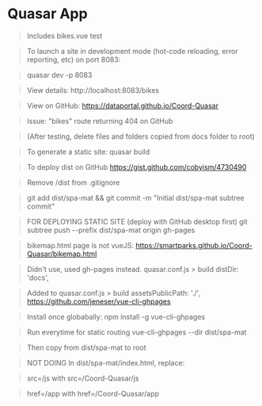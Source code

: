 # Quasar App

> Includes bikes.vue test

> To launch a site in development mode (hot-code reloading, error reporting, etc) on port 8083:

> quasar dev -p 8083

> View details: http://localhost:8083/bikes

> View on GitHub: https://dataportal.github.io/Coord-Quasar

> Issue: "bikes" route returning 404 on GitHub

> (After testing, delete files and folders copied from docs folder to root)

> To generate a static site:
> quasar build

> To deploy dist on GitHub https://gist.github.com/cobyism/4730490

> Remove /dist from .gitignore

> git add dist/spa-mat && git commit -m "Initial dist/spa-mat subtree commit"

> FOR DEPLOYING STATIC SITE (deploy with GitHub desktop first)
> git subtree push --prefix dist/spa-mat origin gh-pages


> bikemap.html page is not vueJS: https://smartparks.github.io/Coord-Quasar/bikemap.html

> Didn't use, used gh-pages instead.
> quasar.conf.js > build
> distDir: 'docs',

> Added to quasar.conf.js > build
> assetsPublicPath: './',
> https://github.com/jeneser/vue-cli-ghpages

> Install once globabally:
> npm install -g vue-cli-ghpages

> Run everytime for static routing
> vue-cli-ghpages --dir dist/spa-mat

> Then copy from dist/spa-mat to root


> NOT DOING
> In dist/spa-mat/index.html, replace:

> src=/js with src=/Coord-Quasar/js

> href=/app with href=/Coord-Quasar/app
